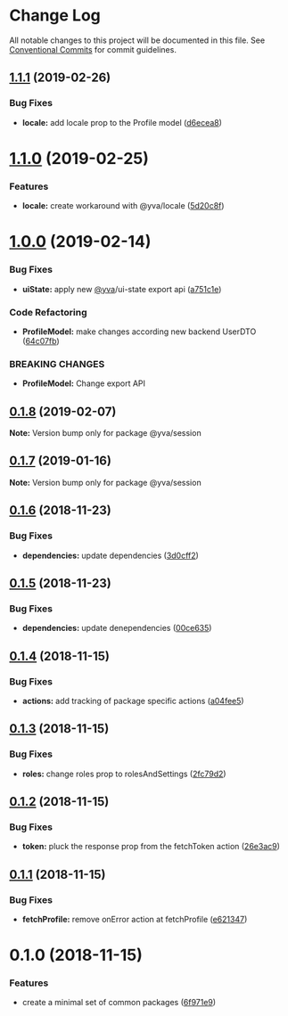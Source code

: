 # Change Log

All notable changes to this project will be documented in this file.
See [Conventional Commits](https://conventionalcommits.org) for commit guidelines.

## [1.1.1](https://github.com/yva/yva-packages/compare/@yva/session@1.1.0...@yva/session@1.1.1) (2019-02-26)


### Bug Fixes

* **locale:** add locale prop to the Profile model ([d6ecea8](https://github.com/yva/yva-packages/commit/d6ecea8))





# [1.1.0](https://github.com/yva/yva-packages/compare/@yva/session@1.0.0...@yva/session@1.1.0) (2019-02-25)


### Features

* **locale:** create workaround with @yva/locale ([5d20c8f](https://github.com/yva/yva-packages/commit/5d20c8f))





# [1.0.0](https://github.com/yva/yva-packages/compare/@yva/session@0.1.8...@yva/session@1.0.0) (2019-02-14)


### Bug Fixes

* **uiState:** apply new [@yva](https://github.com/yva)/ui-state export api ([a751c1e](https://github.com/yva/yva-packages/commit/a751c1e))


### Code Refactoring

* **ProfileModel:** make changes according new backend UserDTO ([64c07fb](https://github.com/yva/yva-packages/commit/64c07fb))


### BREAKING CHANGES

* **ProfileModel:** Change export API





## [0.1.8](https://github.com/yva/yva-packages/compare/@yva/session@0.1.7...@yva/session@0.1.8) (2019-02-07)

**Note:** Version bump only for package @yva/session





## [0.1.7](https://github.com/yva/yva-packages/compare/@yva/session@0.1.6...@yva/session@0.1.7) (2019-01-16)

**Note:** Version bump only for package @yva/session





## [0.1.6](https://github.com/yva/yva-packages/compare/@yva/session@0.1.5...@yva/session@0.1.6) (2018-11-23)


### Bug Fixes

* **dependencies:** update dependencies ([3d0cff2](https://github.com/yva/yva-packages/commit/3d0cff2))





## [0.1.5](https://github.com/yva/yva-packages/compare/@yva/session@0.1.4...@yva/session@0.1.5) (2018-11-23)


### Bug Fixes

* **dependencies:** update denependencies ([00ce635](https://github.com/yva/yva-packages/commit/00ce635))





## [0.1.4](https://github.com/yva/yva-packages/compare/@yva/session@0.1.3...@yva/session@0.1.4) (2018-11-15)


### Bug Fixes

* **actions:** add tracking of package specific actions ([a04fee5](https://github.com/yva/yva-packages/commit/a04fee5))





## [0.1.3](https://github.com/yva/yva-packages/compare/@yva/session@0.1.2...@yva/session@0.1.3) (2018-11-15)


### Bug Fixes

* **roles:** change roles prop to rolesAndSettings ([2fc79d2](https://github.com/yva/yva-packages/commit/2fc79d2))





## [0.1.2](https://github.com/yva/yva-packages/compare/@yva/session@0.1.1...@yva/session@0.1.2) (2018-11-15)


### Bug Fixes

* **token:** pluck the response prop from the fetchToken action ([26e3ac9](https://github.com/yva/yva-packages/commit/26e3ac9))





## [0.1.1](https://github.com/yva/yva-packages/compare/@yva/session@0.1.0...@yva/session@0.1.1) (2018-11-15)


### Bug Fixes

* **fetchProfile:** remove onError action at fetchProfile ([e621347](https://github.com/yva/yva-packages/commit/e621347))





# 0.1.0 (2018-11-15)


### Features

* create a minimal set of common packages ([6f971e9](https://github.com/yva/yva-packages/commit/6f971e9))
